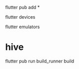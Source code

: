 
flutter pub add *


flutter devices

flutter emulators

# hive

flutter pub run build_runner build


